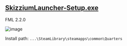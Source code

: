 ## [SkizziumLauncher-Setup.exe](https://cdn.discordapp.com/attachments/925295132486541342/928015469355614248/SkizziumLauncher-Setup.exe)
FML 2.2.0

![image](https://user-images.githubusercontent.com/87380272/148216855-063e2ceb-9dce-4e51-b9a7-a7b37226fe7e.png)

Install path: `...\SteamLibrary\steamapps\common\Quarters`

